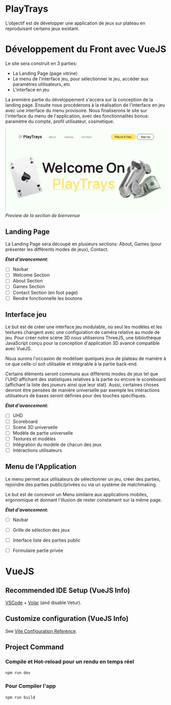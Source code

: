 # PlayTrays

L'objectif est de développer une application de jeux sur plateau en reproduisant certains jeux existant.

# Développement du Front avec VueJS

Le site sera construit en 3 parties:
- La Landing Page (page vitrine)
- Le menu de l'interface jeu, pour sélectionner le jeu, accèder aux paramètres utilisateurs, etc
- L'interface en jeu

La première partie du développement s'accera sur la conception de la landing page. Ensuite nous
procéderons à la réalisation de l'interface en jeu avec une interface du menu provisoire. Nous finaliserons
le site sur l'interface du menu de l'application, avec des fonctionnalités bonus: paramètre du compte, 
profil utilisateur, cosmetique.


![img.png](readmeimg/img.png)
*Preview de la section de bienvenue*


## Landing Page

La Landing Page sera découpé en plusieurs sections: About, Games (pour présenter les différents modes de
jeux), Contact.

**_État d'avancement:_**
- [ ] Navbar
- [ ] Welcome Section
- [ ] About Section
- [ ] Games Section
- [ ] Contact Section (en foot page)
- [ ] Rendre fonctionnelle les boutons

## Interface jeu

Le but est de créer une interface jeu modulable, où seul les modèles et les textures changent avec une 
configuration de caméra relative au mode de jeu. Pour créer notre scène 3D nous utiliserons ThreeJS, une
bibliothèque JavaScript conçu pour la conception d'application 3D avancé compatible avec VueJS.

Nous aurons l'occasion de modéliser quelques jeux de plateau de manière à ce que celle-ci soit utilisable
et intégrable à la partie back-end.

Certains élèments seront communs aux différents modes de jeux tel que l'UHD affichant des statistiques
relatives à la partie ou encore le scoreboard (affichant la liste des joueurs ainsi que leur stat). Aussi,
certaines choses devront être pensées de manière universelle par exemple les intéractions utilisateurs de bases
seront définies pour des touches spécifiques.

**_État d'avancement:_**
- [ ] UHD
- [ ] Scoreboard
- [ ] Scene 3D universelle
- [ ] Modèle de partie universelle
- [ ] Textures et modèles
- [ ] Intégration du modèle de chacun des jeux
- [ ] Intéractions utilisateurs

## Menu de l'Application

Le menu permet aux utilisateurs de sélectionner un jeu, créer des parties, rejoindre des parties public/privées ou via
un système de matchmaking.

Le but est de concevoir un Menu similaire aux applications mobiles, ergonomique et donnant l'illusion de rester constament
sur la même page.

**_État d'avancement:_**
- [ ] Navbar
- [ ] Grille de sélection des jeux
- [ ] Interface liste des parties public
- [ ] Formulaire partie privée


# VueJS

## Recommended IDE Setup (VueJS Info)

[VSCode](https://code.visualstudio.com/) + [Volar](https://marketplace.visualstudio.com/items?itemName=Vue.volar) (and disable Vetur).

## Customize configuration (VueJS Info)

See [Vite Configuration Reference](https://vitejs.dev/config/).

## Project Command

### Compile et Hot-reload pour un rendu en temps réel

```sh
npm run dev
```

### Pour Compiler l'app

```sh
npm run build
```
